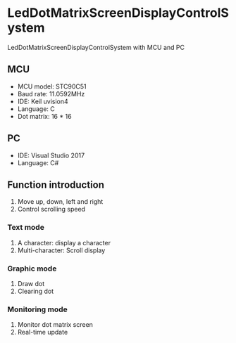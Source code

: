 # LedDotMatrixScreenDisplayControlSystem

LedDotMatrixScreenDisplayControlSystem with MCU and PC

## MCU
* MCU model: STC90C51
* Baud rate: 11.0592MHz
* IDE: Keil uvision4
* Language: C
* Dot matrix: 16 * 16

## PC
* IDE: Visual Studio 2017
* Language: C#

## Function introduction
1. Move up, down, left and right
2. Control scrolling speed
### Text mode
1. A character: display a character
2. Multi-character: Scroll display
### Graphic mode
1. Draw dot
2. Clearing dot
### Monitoring mode
1. Monitor dot matrix screen
2. Real-time update
